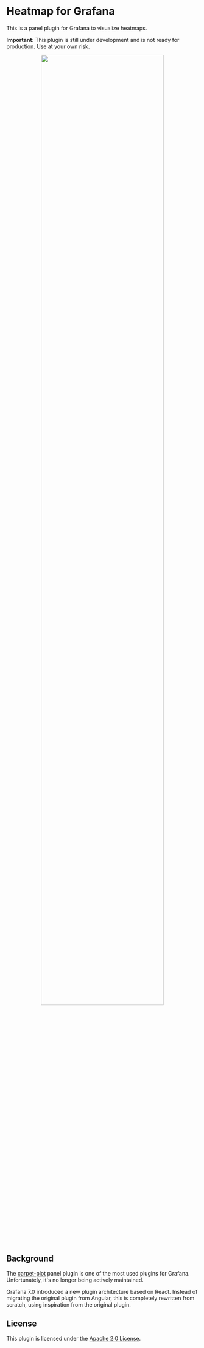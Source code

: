 # Heatmap for Grafana

This is a panel plugin for Grafana to visualize heatmaps.

**Important:** This plugin is still under development and is not ready for production. Use at your own risk.

<div align="center">
  <img width="80%" src="https://github.com/marcusolsson/grafana-heatmap-panel/blob/master/docs/dark.png" />
</div>

## Background

The [carpet-plot](https://github.com/petrslavotinek/grafana-carpetplot) panel plugin is one of the most used plugins for Grafana. Unfortunately, it's no longer being actively maintained.

Grafana 7.0 introduced a new plugin architecture based on React. Instead of migrating the original plugin from Angular, this is completely rewritten from scratch, using inspiration from the original plugin.

## License

This plugin is licensed under the [Apache 2.0 License](LICENSE).
